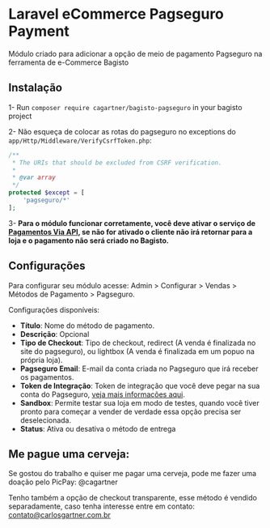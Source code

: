 # Laravel eCommerce Pagseguro Payment

Módulo criado para adicionar a opção de meio de pagamento Pagseguro na ferramenta de e-Commerce Bagisto

<!---
Para maiores informações acesse a página da extenção oficial [clicando aqui](https://bagisto.com/en/extensions/laravel-ecommerce-correios-shipping/)

For futher informations [click here](https://bagisto.com/en/extensions/laravel-ecommerce-correios-shipping/)
-->

## Instalação

1- Run `composer require cagartner/bagisto-pagseguro` in your bagisto project

2- Não esqueça de colocar as rotas do pagseguro no exceptions do `app/Http/Middleware/VerifyCsrfToken.php`:

```php
/**
 * The URIs that should be excluded from CSRF verification.
 *
 * @var array
 */
protected $except = [
    'pagseguro/*'
];
```

3- **Para o módulo funcionar corretamente, você deve ativar o serviço de [Pagamentos Via API](https://pagseguro.uol.com.br/integracao/pagamentos-via-api.jhtml), se não for ativado o cliente não irá retornar para a loja e o pagamento não será criado no Bagisto.**

## Configurações

Para configurar seu módulo acesse: Admin > Configurar > Vendas > Métodos de Pagamento > Pagseguro.

Configurações disponíveis:

* **Título**: Nome do método de pagamento.
* **Descrição**: Opcional
* **Tipo de Checkout**: Tipo de checkout, redirect (A venda é finalizada no site do pagseguro), ou lightbox (A venda é finalizada em um popuo na própria loja).
* **Pagseguro Email**: E-mail da conta criada no Pagseguro que irá receber os pagamentos.
* **Token de Integração**: Token de integração que você deve pegar na sua conta do Pagseguro, [veja mais informações aqui](https://faq.pagseguro.uol.com.br/duvida/como-gerar-token-para-integracao-com-o-site/841#rmcl).
* **Sandbox**: Permite testar sua loja em modo de testes, quando você tiver pronto para começar a vender de verdade essa opção precisa ser deselecionada.
* **Status**: Ativa ou desativa o método de entrega
<!-- * **Quantidade de Parcelas sem Juros**: Quantidade de parcelas que seu cliente poderá comprar sem ter que pagar juros (Você assumirá essas taxas).
* **Quantidade Máxima de Parcelas**: Quantidade máxima de parcelas que seus clientes poderão parcelar -->

## Me pague uma cerveja:

Se gostou do trabalho e quiser me pagar uma cerveja, pode me fazer uma doação pelo PicPay: @cagartner

Tenho também a opção de checkout transparente, esse método é vendido separadamente, caso tenha interesse entre em contato: contato@carlosgartner.com.br

 
